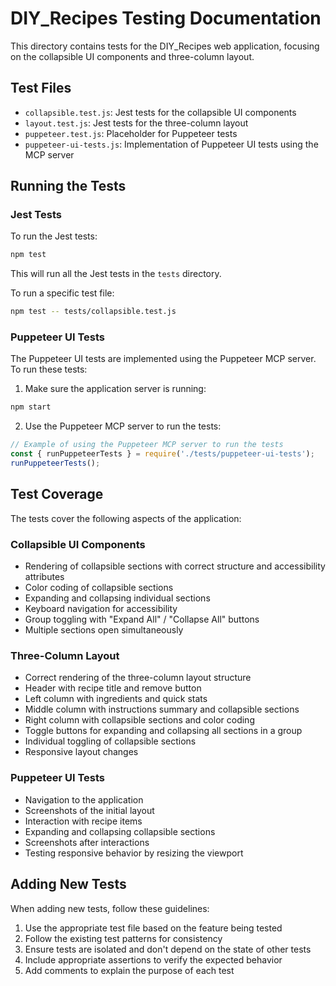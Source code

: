 # DIY_Recipes Testing Documentation

This directory contains tests for the DIY_Recipes web application, focusing on the collapsible UI components and three-column layout.

## Test Files

- `collapsible.test.js`: Jest tests for the collapsible UI components
- `layout.test.js`: Jest tests for the three-column layout
- `puppeteer.test.js`: Placeholder for Puppeteer tests
- `puppeteer-ui-tests.js`: Implementation of Puppeteer UI tests using the MCP server

## Running the Tests

### Jest Tests

To run the Jest tests:

```bash
npm test
```

This will run all the Jest tests in the `tests` directory.

To run a specific test file:

```bash
npm test -- tests/collapsible.test.js
```

### Puppeteer UI Tests

The Puppeteer UI tests are implemented using the Puppeteer MCP server. To run these tests:

1. Make sure the application server is running:

```bash
npm start
```

2. Use the Puppeteer MCP server to run the tests:

```javascript
// Example of using the Puppeteer MCP server to run the tests
const { runPuppeteerTests } = require('./tests/puppeteer-ui-tests');
runPuppeteerTests();
```

## Test Coverage

The tests cover the following aspects of the application:

### Collapsible UI Components

- Rendering of collapsible sections with correct structure and accessibility attributes
- Color coding of collapsible sections
- Expanding and collapsing individual sections
- Keyboard navigation for accessibility
- Group toggling with "Expand All" / "Collapse All" buttons
- Multiple sections open simultaneously

### Three-Column Layout

- Correct rendering of the three-column layout structure
- Header with recipe title and remove button
- Left column with ingredients and quick stats
- Middle column with instructions summary and collapsible sections
- Right column with collapsible sections and color coding
- Toggle buttons for expanding and collapsing all sections in a group
- Individual toggling of collapsible sections
- Responsive layout changes

### Puppeteer UI Tests

- Navigation to the application
- Screenshots of the initial layout
- Interaction with recipe items
- Expanding and collapsing collapsible sections
- Screenshots after interactions
- Testing responsive behavior by resizing the viewport

## Adding New Tests

When adding new tests, follow these guidelines:

1. Use the appropriate test file based on the feature being tested
2. Follow the existing test patterns for consistency
3. Ensure tests are isolated and don't depend on the state of other tests
4. Include appropriate assertions to verify the expected behavior
5. Add comments to explain the purpose of each test